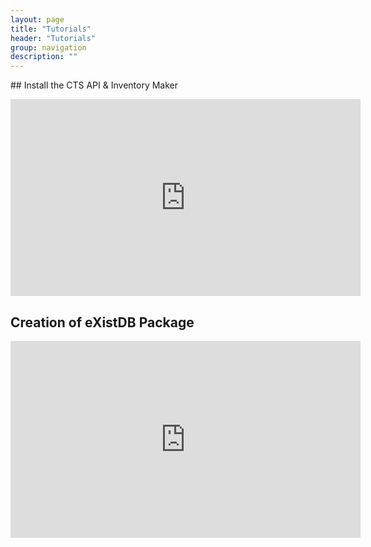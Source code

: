 ```yaml
---
layout: page
title: "Tutorials"
header: "Tutorials"
group: navigation
description: ""
---
```


## Install the CTS API & Inventory Maker

<iframe width="560" height="315" src="https://www.youtube.com/embed/Fv4pbfrVB1M" frameborder="0" allowfullscreen></iframe>

## Creation of eXistDB Package

<iframe width="560" height="315" src="https://www.youtube.com/embed/bTee3RT9LNQ" frameborder="0" allowfullscreen></iframe>